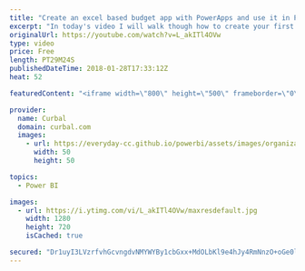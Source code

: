 ```yaml
---
title: "Create an excel based budget app with PowerApps and use it in Power BI"
excerpt: "In today's video I will walk though how to create your first powerapp using excel and onedrive as a source.  The app will be a budget file app that we will them import into Power BI for further analysis, both the data and the appö  The possibilities are endeless!! Enjoy!    Looking for a download file?"
originalUrl: https://youtube.com/watch?v=L_akITl4OVw
type: video
price: Free
length: PT29M24S
publishedDateTime: 2018-01-28T17:33:12Z
heat: 52

featuredContent: "<iframe width=\"800\" height=\"500\" frameborder=\"0\" src=\"https://www.youtube.com/embed/L_akITl4OVw\" allow=\"accelerometer; autoplay; encrypted-media; gyroscope; picture-in-picture\" allowfullscreen></iframe>"

provider:
  name: Curbal
  domain: curbal.com
  images:
    - url: https://everyday-cc.github.io/powerbi/assets/images/organizations/curbal.com-50x50.jpg
      width: 50
      height: 50

topics:
  - Power BI

images:
  - url: https://i.ytimg.com/vi/L_akITl4OVw/maxresdefault.jpg
    width: 1280
    height: 720
    isCached: true

secured: "Dr1uyI3LVzrfvhGcvngdvNMYWYBy1cbGxx+MdOLbKl9e4hJy4RmNnzO+oGe0lvtO48D2zn0MwgOK/5RPe/cN4s6Z0ZwkPOnmPc+RTt7AhFxMaeadyVZ+V91e8rbEtP+oTxL6v1kw8JWNusyPMGRD6dS/abG/jfVyVaSSSnlan+Jy+6C2Ouy6secbOiSrXOQUFmfaW2SGlKN523BhximHWogbjZ9P1WqhtccAipeSxiu5zjIT97x5JNrv6if7fjBgG++PMsoLZKcm42JnLv97uoMoP9Nppe4lOrLtYQoshyhSAurTj1Tplk3FmjKe9bCj4r3liphaT6fhpqv3+zDgMtgQQLESXyNgFbXGMbTSq6zwCS0zN9oeAthxe9K7Z2jJNRA4cESR4PhgiH9MSVByb4yQi4qbuprmeFnkQXWpPtY=;QhxD3snTMXojGk2NnaLVGQ=="
---
```


